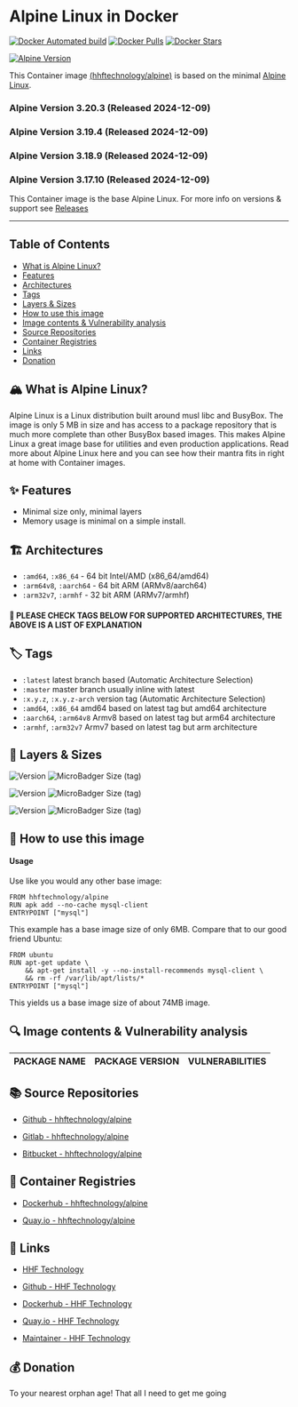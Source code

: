 # Alpine Linux in Docker

[![Docker Automated build](https://img.shields.io/docker/automated/hhftechnology/alpine.svg?style=for-the-badge&logo=docker)](https://hub.docker.com/r/hhftechnology/alpine/)
[![Docker Pulls](https://img.shields.io/docker/pulls/hhftechnology/alpine.svg?style=for-the-badge&logo=docker)](https://hub.docker.com/r/hhftechnology/alpine/)
[![Docker Stars](https://img.shields.io/docker/stars/hhftechnology/alpine.svg?style=for-the-badge&logo=docker)](https://hub.docker.com/r/hhftechnology/alpine/)

[![Alpine Version](https://img.shields.io/badge/Alpine%20version-v3.20.3-green.svg?style=for-the-badge&logo=alpine-linux)](https://alpinelinux.org/)


This Container image [(hhftechnology/alpine)](https://hub.docker.com/r/hhftechnology/alpine/) is based on the minimal [Alpine Linux](https://alpinelinux.org/).

### Alpine Version 3.20.3 (Released 2024-12-09)
### Alpine Version 3.19.4 (Released 2024-12-09)
### Alpine Version 3.18.9 (Released 2024-12-09)
### Alpine Version 3.17.10 (Released 2024-12-09)




This Container image is the base Alpine Linux. For more info on versions & support see [Releases](https://wiki.alpinelinux.org/wiki/Alpine_Linux:Releases)

----


## Table of Contents

- [What is Alpine Linux?](#🏔️-what-is-alpine-linux?)
- [Features](#✨-features)
- [Architectures](#🏗️-architectures)
- [Tags](#🏷️-tags)
- [Layers & Sizes](#📏-layers--sizes)
- [How to use this image](#🚀-how-to-use-this-image)
- [Image contents & Vulnerability analysis](#🔍-image-contents--vulnerability-analysis)
- [Source Repositories](#📚-source-repositories)
- [Container Registries](#🐳-container-registries)
- [Links](#🔗-links)
- [Donation](#💰-donation)


## 🏔️ What is Alpine Linux?
Alpine Linux is a Linux distribution built around musl libc and BusyBox. The image is only 5 MB in size and has access to a package repository that is much more complete than other BusyBox based images. This makes Alpine Linux a great image base for utilities and even production applications. Read more about Alpine Linux here and you can see how their mantra fits in right at home with Container images.

## ✨ Features

* Minimal size only, minimal layers
* Memory usage is minimal on a simple install.

## 🏗️ Architectures

* ```:amd64```, ```:x86_64``` - 64 bit Intel/AMD (x86_64/amd64)
* ```:arm64v8```, ```:aarch64``` - 64 bit ARM (ARMv8/aarch64)
* ```:arm32v7```, ```:armhf``` - 32 bit ARM (ARMv7/armhf)

#### 📝 PLEASE CHECK TAGS BELOW FOR SUPPORTED ARCHITECTURES, THE ABOVE IS A LIST OF EXPLANATION

## 🏷️ Tags

* ```:latest``` latest branch based (Automatic Architecture Selection)
* ```:master``` master branch usually inline with latest
* ```:x.y.z```, ```:x.y.z-arch``` version tag (Automatic Architecture Selection)
* ```:amd64```, ```:x86_64``` amd64 based on latest tag but amd64 architecture
* ```:aarch64```, ```:arm64v8``` Armv8 based on latest tag but arm64 architecture
* ```:armhf```, ```:arm32v7``` Armv7 based on latest tag but arm architecture

## 📏 Layers & Sizes

![Version](https://img.shields.io/badge/version-amd64-blue.svg?style=for-the-badge)
![MicroBadger Size (tag)](https://img.shields.io/docker/image-size/hhftechnology/alpine/amd64.svg?style=for-the-badge)

![Version](https://img.shields.io/badge/version-aarch64-blue.svg?style=for-the-badge)
![MicroBadger Size (tag)](https://img.shields.io/docker/image-size/hhftechnology/alpine/aarch64.svg?style=for-the-badge)

![Version](https://img.shields.io/badge/version-armhf-blue.svg?style=for-the-badge)
![MicroBadger Size (tag)](https://img.shields.io/docker/image-size/hhftechnology/alpine/armhf.svg?style=for-the-badge)

## 🚀 How to use this image
#### Usage
Use like you would any other base image:

```
FROM hhftechnology/alpine
RUN apk add --no-cache mysql-client
ENTRYPOINT ["mysql"]
```
This example has a base image size of only 6MB. Compare that to our good friend Ubuntu:

```
FROM ubuntu
RUN apt-get update \
    && apt-get install -y --no-install-recommends mysql-client \
    && rm -rf /var/lib/apt/lists/*
ENTRYPOINT ["mysql"]
```
This yields us a base image size of about 74MB image.

## 🔍 Image contents & Vulnerability analysis

| PACKAGE NAME          | PACKAGE VERSION | VULNERABILITIES |
|-----------------------|-----------------|-----------------|


## 📚 Source Repositories

* [Github - hhftechnology/alpine](https://github.com/hhftechnology/alpine)

* [Gitlab - hhftechnology/alpine](https://gitlab.com/hhftechnology/alpine)

* [Bitbucket - hhftechnology/alpine](https://bitbucket.org/hhftechnology/alpine/)


## 🐳 Container Registries

* [Dockerhub - hhftechnology/alpine](https://hub.docker.com/r/hhftechnology/alpine/)

* [Quay.io - hhftechnology/alpine](https://quay.io/repository/hhftechnology/alpine)


## 🔗 Links

* [HHF Technology](https://forum.hhf.technology/)

* [Github - HHF Technology](https://github.com/hhftechnology/)

* [Dockerhub - HHF Technology](https://hub.docker.com/u/hhftechnology/)

* [Quay.io - HHF Technology](https://quay.io/organization/hhftechnology)

* [Maintainer - HHF Technology](https://github.com/hhftechnology)

## 💰 Donation

To your nearest orphan age! That all I need to get me going
